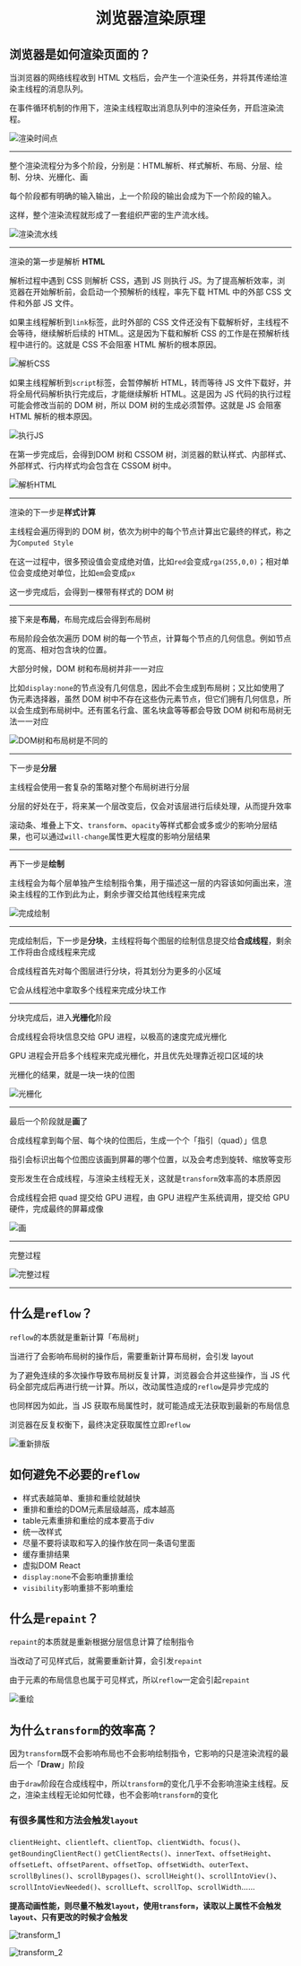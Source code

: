 <center><h1>浏览器渲染原理</h1></center>

## 浏览器是如何渲染页面的？

当浏览器的网络线程收到 HTML 文档后，会产生一个渲染任务，并将其传递给渲染主线程的消息队列。

在事件循环机制的作用下，渲染主线程取出消息队列中的渲染任务，开启渲染流程。

![渲染时间点](./assets/渲染时间点.png)

---
整个渲染流程分为多个阶段，分别是：HTML解析、样式解析、布局、分层、绘制、分块、光栅化、画

每个阶段都有明确的输入输出，上一个阶段的输出会成为下一个阶段的输入。

这样，整个渲染流程就形成了一套组织严密的生产流水线。

![渲染流水线](./assets/渲染流水线.png)

---

渲染的第一步是解析 **HTML**

解析过程中遇到 CSS 则解析 CSS，遇到 JS 则执行 JS。为了提高解析效率，浏览器在开始解析前，会启动一个预解析的线程，率先下载 HTML 中的外部 CSS 文件和外部 JS 文件。

如果主线程解析到`link`标签，此时外部的 CSS 文件还没有下载解析好，主线程不会等待，继续解析后续的 HTML。这是因为下载和解析 CSS 的工作是在预解析线程中进行的。这就是 CSS 不会阻塞 HTML 解析的根本原因。

![解析CSS](./assets/解析CSS.png)

如果主线程解析到`script`标签，会暂停解析 HTML，转而等待 JS 文件下载好，并将全局代码解析执行完成后，才能继续解析 HTML。这是因为 JS 代码的执行过程可能会修改当前的 DOM 树，所以 DOM 树的生成必须暂停。这就是 JS 会阻塞 HTML 解析的根本原因。

![执行JS](./assets/执行JS.png)

在第一步完成后，会得到DOM 树和 CSSOM 树，浏览器的默认样式、内部样式、外部样式、行内样式均会包含在 CSSOM 树中。

![解析HTML](./assets/解析HTML.png)

---

渲染的下一步是**样式计算**

主线程会遍历得到的 DOM 树，依次为树中的每个节点计算出它最终的样式，称之为`Computed Style`

在这一过程中，很多预设值会变成绝对值，比如`red`会变成`rga(255,0,0)`；相对单位会变成绝对单位，比如`em`会变成`px`

这一步完成后，会得到一棵带有样式的 DOM 树

---

接下来是**布局**，布局完成后会得到布局树

布局阶段会依次遍历 DOM 树的每一个节点，计算每个节点的几何信息。例如节点的宽高、相对包含块的位置。

大部分时候，DOM 树和布局树并非一一对应

比如`display:none`的节点没有几何信息，因此不会生成到布局树；又比如使用了伪元素选择器，虽然 DOM 树中不存在这些伪元素节点，但它们拥有几何信息，所以会生成到布局树中。还有匿名行盒、匿名块盒等等都会导致 DOM 树和布局树无法一一对应

![DOM树和布局树是不同的](./assets/DOM树和布局树是不同的.png)

---

下一步是**分层**

主线程会使用一套复杂的策略对整个布局树进行分层

分层的好处在于，将来某一个层改变后，仅会对该层进行后续处理，从而提升效率

滚动条、堆叠上下文、`transform`、`opacity`等样式都会或多或少的影响分层结果，也可以通过`will-change`属性更大程度的影响分层结果

---

再下一步是**绘制**

主线程会为每个层单独产生绘制指令集，用于描述这一层的内容该如何画出来，渲染主线程的工作到此为止，剩余步骤交给其他线程来完成

![完成绘制](./assets/完成绘制.png)

---

完成绘制后，下一步是**分块**，主线程将每个图层的绘制信息提交给**合成线程**，剩余工作将由合成线程来完成

合成线程首先对每个图层进行分块，将其划分为更多的小区域

它会从线程池中拿取多个线程来完成分块工作

---

分块完成后，进入**光栅化**阶段

合成线程会将块信息交给 GPU 进程，以极高的速度完成光栅化

GPU 进程会开启多个线程来完成光栅化，并且优先处理靠近视口区域的块

光栅化的结果，就是一块一块的位图

![光栅化](./assets/光栅化.png)

---

最后一个阶段就是**画**了

合成线程拿到每个层、每个块的位图后，生成一个个「指引（quad）」信息

指引会标识出每个位图应该画到屏幕的哪个位置，以及会考虑到旋转、缩放等变形

变形发生在合成线程，与渲染主线程无关，这就是`transform`效率高的本质原因

合成线程会把 quad 提交给 GPU 进程，由 GPU 进程产生系统调用，提交给 GPU 硬件，完成最终的屏幕成像

![画](./assets/画.png)

---

完整过程

![完整过程](./assets/完整过程.png)

---

## 什么是`reflow`？

`reflow`的本质就是重新计算「布局树」

当进行了会影响布局树的操作后，需要重新计算布局树，会引发 layout

为了避免连续的多次操作导致布局树反复计算，浏览器会合并这些操作，当 JS 代码全部完成后再进行统一计算。所以，改动属性造成的`reflow`是异步完成的

也同样因为如此，当 JS 获取布局属性时，就可能造成无法获取到最新的布局信息

浏览器在反复权衡下，最终决定获取属性立即`reflow`

![重新排版](./assets/重新排版.png)


## 如何避免不必要的`reflow`

- 样式表越简单、重排和重绘就越快
- 重排和重绘的DOM元素层级越高，成本越高
- table元素重排和重绘的成本要高于div
- 统一改样式
- 尽量不要将读取和写入的操作放在同一条语句里面
- 缓存重排结果
- 虚拟DOM React
- `display:none`不会影响重排重绘
- `visibility`影响重排不影响重绘

## 什么是`repaint`？

`repaint`的本质就是重新根据分层信息计算了绘制指令

当改动了可见样式后，就需要重新计算，会引发`repaint`

由于元素的布局信息也属于可见样式，所以`reflow`一定会引起`repaint`

![重绘](./assets/重绘.png)


## 为什么`transform`的效率高？

因为`transform`既不会影响布局也不会影响绘制指令，它影响的只是渲染流程的最后一个「**Draw**」阶段

由于`draw`阶段在合成线程中，所以`transform`的变化几乎不会影响渲染主线程。反之，渲染主线程无论如何忙碌，也不会影响`transform`的变化

### 有很多属性和方法会触发`layout`

`clientHeight`、`clientleft`、`clientTop`、`clientWidth`、`focus()`、`getBoundingClientRect()` `getClientRects()`、`innerText`、`offsetHeight`、`offsetLeft`、`offsetParent`、`offsetTop`、`offsetWidth`、`outerText`、`scrollBylines()`、`scrollBypages()`、`scrollHeight()`、`scrollIntoViev()`、`scrollIntoVievNeeded()`、`scrollLeft`、`scrollTop`、`scrollWidth`......

**提高动画性能，则尽量不触发`layout`，使用`transform`，读取以上属性不会触发`layout`、只有更改的时候才会触发**

![transform_1](./assets/transform_1.png)

![transform_2](./assets/transform_2.png)


[](https://codepen.io/welives/embed/RwERgYP?default-tab=css%2Cresult ':include :type=iframe width=100% height=500px scrolling=no frameborder=no loading=lazy allowtransparency=true allowfullscreen=true')
